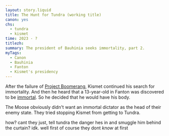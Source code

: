 ```yaml
---
layout: story.liquid
title: The Hunt for Tundra (working title)
canon: yes
chs:
  - tundra
  - kismet
time: 2023 - ?
titlezh: 
summary: The president of Bauhinia seeks immortality, part 2.
myTags:
  - Canon
  - Bauhinia
  - Fanton
  - Kismet's presidency
---
```


After the failure of [Project Boomerang](/stories/project-boomerang/), Kismet continued his search for immortality. And then he heard that a 13-year-old in Fanton was discovered to be [immortal](/world/superpowers/#immortality/). So he decided that he would have his body.

The Moose obviously didn't want an immortal dictator as the head of their enemy state. They tried stopping Kismet from getting to Tundra.

how? cant they just, tell tundra the danger hes in and smuggle him behind the curtain? idk. well first of course they dont *know* at first
